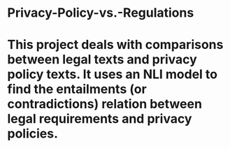 # Privacy-Policy-vs.-Regulations
# This project deals with comparisons between legal texts and privacy policy texts. It uses an NLI model to find the entailments (or contradictions) relation between legal requirements and privacy policies.
